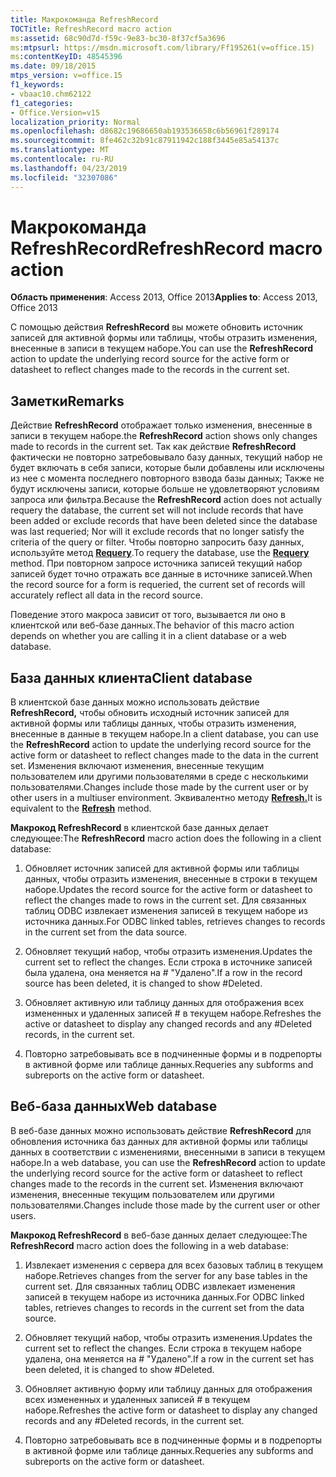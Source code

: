 ```yaml
---
title: Макрокоманда RefreshRecord
TOCTitle: RefreshRecord macro action
ms:assetid: 68c90d7d-f59c-9e83-bc30-8f37cf5a3696
ms:mtpsurl: https://msdn.microsoft.com/library/Ff195261(v=office.15)
ms:contentKeyID: 48545396
ms.date: 09/18/2015
mtps_version: v=office.15
f1_keywords:
- vbaac10.chm62122
f1_categories:
- Office.Version=v15
localization_priority: Normal
ms.openlocfilehash: d8682c19686650ab193536658c6b56961f289174
ms.sourcegitcommit: 8fe462c32b91c87911942c188f3445e85a54137c
ms.translationtype: MT
ms.contentlocale: ru-RU
ms.lasthandoff: 04/23/2019
ms.locfileid: "32307086"
---
```

# <a name="refreshrecord-macro-action"></a><span data-ttu-id="d8d5a-102">Макрокоманда RefreshRecord</span><span class="sxs-lookup"><span data-stu-id="d8d5a-102">RefreshRecord macro action</span></span>


<span data-ttu-id="d8d5a-103">**Область применения**: Access 2013, Office 2013</span><span class="sxs-lookup"><span data-stu-id="d8d5a-103">**Applies to**: Access 2013, Office 2013</span></span>

<span data-ttu-id="d8d5a-104">С помощью действия **RefreshRecord** вы можете обновить источник записей для активной формы или таблицы, чтобы отразить изменения, внесенные в записи в текущем наборе.</span><span class="sxs-lookup"><span data-stu-id="d8d5a-104">You can use the **RefreshRecord** action to update the underlying record source for the active form or datasheet to reflect changes made to the records in the current set.</span></span>

## <a name="remarks"></a><span data-ttu-id="d8d5a-105">Заметки</span><span class="sxs-lookup"><span data-stu-id="d8d5a-105">Remarks</span></span>

<span data-ttu-id="d8d5a-106">Действие **RefreshRecord** отображает только изменения, внесенные в записи в текущем наборе.</span><span class="sxs-lookup"><span data-stu-id="d8d5a-106">the **RefreshRecord** action shows only changes made to records in the current set.</span></span> <span data-ttu-id="d8d5a-107">Так как действие **RefreshRecord** фактически не повторно затребовывало базу данных, текущий набор не будет включать в себя записи, которые были добавлены или исключены из нее с момента последнего повторного взвода базы данных; Также не будут исключены записи, которые больше не удовлетворяют условиям запроса или фильтра.</span><span class="sxs-lookup"><span data-stu-id="d8d5a-107">Because the **RefreshRecord** action does not actually requery the database, the current set will not include records that have been added or exclude records that have been deleted since the database was last requeried; Nor will it exclude records that no longer satisfy the criteria of the query or filter.</span></span> <span data-ttu-id="d8d5a-108">Чтобы повторно запросить базу данных, используйте метод **[Requery](requery-macro-action.md)**.</span><span class="sxs-lookup"><span data-stu-id="d8d5a-108">To requery the database, use the **[Requery](requery-macro-action.md)** method.</span></span> <span data-ttu-id="d8d5a-109">При повторном запросе источника записей текущий набор записей будет точно отражать все данные в источнике записей.</span><span class="sxs-lookup"><span data-stu-id="d8d5a-109">When the record source for a form is requeried, the current set of records will accurately reflect all data in the record source.</span></span>

<span data-ttu-id="d8d5a-110">Поведение этого макроса зависит от того, вызывается ли оно в клиентской или веб-базе данных.</span><span class="sxs-lookup"><span data-stu-id="d8d5a-110">The behavior of this macro action depends on whether you are calling it in a client database or a web database.</span></span>

## <a name="client-database"></a><span data-ttu-id="d8d5a-111">База данных клиента</span><span class="sxs-lookup"><span data-stu-id="d8d5a-111">Client database</span></span>

<span data-ttu-id="d8d5a-112">В клиентской базе данных можно использовать действие **RefreshRecord,** чтобы обновить исходный источник записей для активной формы или таблицы данных, чтобы отразить изменения, внесенные в данные в текущем наборе.</span><span class="sxs-lookup"><span data-stu-id="d8d5a-112">In a client database, you can use the **RefreshRecord** action to update the underlying record source for the active form or datasheet to reflect changes made to the data in the current set.</span></span> <span data-ttu-id="d8d5a-113">Изменения включают изменения, внесенные текущим пользователем или другими пользователями в среде с несколькими пользователями.</span><span class="sxs-lookup"><span data-stu-id="d8d5a-113">Changes include those made by the current user or by other users in a multiuser environment.</span></span> <span data-ttu-id="d8d5a-114">Эквивалентно методу **[Refresh.](https://docs.microsoft.com/office/vba/api/Access.Form.Refresh)**</span><span class="sxs-lookup"><span data-stu-id="d8d5a-114">It is equivalent to the **[Refresh](https://docs.microsoft.com/office/vba/api/Access.Form.Refresh)** method.</span></span>

<span data-ttu-id="d8d5a-115">**Макрокод RefreshRecord** в клиентской базе данных делает следующее:</span><span class="sxs-lookup"><span data-stu-id="d8d5a-115">The **RefreshRecord** macro action does the following in a client database:</span></span>

1.  <span data-ttu-id="d8d5a-116">Обновляет источник записей для активной формы или таблицы данных, чтобы отразить изменения, внесенные в строки в текущем наборе.</span><span class="sxs-lookup"><span data-stu-id="d8d5a-116">Updates the record source for the active form or datasheet to reflect the changes made to rows in the current set.</span></span> <span data-ttu-id="d8d5a-117">Для связанных таблиц ODBC извлекает изменения записей в текущем наборе из источника данных.</span><span class="sxs-lookup"><span data-stu-id="d8d5a-117">For ODBC linked tables, retrieves changes to records in the current set from the data source.</span></span>

2.  <span data-ttu-id="d8d5a-118">Обновляет текущий набор, чтобы отразить изменения.</span><span class="sxs-lookup"><span data-stu-id="d8d5a-118">Updates the current set to reflect the changes.</span></span> <span data-ttu-id="d8d5a-119">Если строка в источнике записей была удалена, она меняется на \# "Удалено".</span><span class="sxs-lookup"><span data-stu-id="d8d5a-119">If a row in the record source has been deleted, it is changed to show \#Deleted.</span></span>

3.  <span data-ttu-id="d8d5a-120">Обновляет активную или таблицу данных для отображения всех измененных и удаленных записей \# в текущем наборе.</span><span class="sxs-lookup"><span data-stu-id="d8d5a-120">Refreshes the active or datasheet to display any changed records and any \#Deleted records, in the current set.</span></span>

4.  <span data-ttu-id="d8d5a-121">Повторно затребовывать все в подчиненные формы и в подрепорты в активной форме или таблице данных.</span><span class="sxs-lookup"><span data-stu-id="d8d5a-121">Requeries any subforms and subreports on the active form or datasheet.</span></span>

## <a name="web-database"></a><span data-ttu-id="d8d5a-122">Веб-база данных</span><span class="sxs-lookup"><span data-stu-id="d8d5a-122">Web database</span></span>

<span data-ttu-id="d8d5a-123">В веб-базе данных можно использовать действие **RefreshRecord** для обновления источника баз данных для активной формы или таблицы данных в соответствии с изменениями, внесенными в записи в текущем наборе.</span><span class="sxs-lookup"><span data-stu-id="d8d5a-123">In a web database, you can use the **RefreshRecord** action to update the underlying record source for the active form or datasheet to reflect changes made to the records in the current set.</span></span> <span data-ttu-id="d8d5a-124">Изменения включают изменения, внесенные текущим пользователем или другими пользователями.</span><span class="sxs-lookup"><span data-stu-id="d8d5a-124">Changes include those made by the current user or other users.</span></span>

<span data-ttu-id="d8d5a-125">**Макрокод RefreshRecord** в веб-базе данных делает следующее:</span><span class="sxs-lookup"><span data-stu-id="d8d5a-125">The **RefreshRecord** macro action does the following in a web database:</span></span>

1.  <span data-ttu-id="d8d5a-126">Извлекает изменения с сервера для всех базовых таблиц в текущем наборе.</span><span class="sxs-lookup"><span data-stu-id="d8d5a-126">Retrieves changes from the server for any base tables in the current set.</span></span> <span data-ttu-id="d8d5a-127">Для связанных таблиц ODBC извлекает изменения записей в текущем наборе из источника данных.</span><span class="sxs-lookup"><span data-stu-id="d8d5a-127">For ODBC linked tables, retrieves changes to records in the current set from the data source.</span></span>

2.  <span data-ttu-id="d8d5a-128">Обновляет текущий набор, чтобы отразить изменения.</span><span class="sxs-lookup"><span data-stu-id="d8d5a-128">Updates the current set to reflect the changes.</span></span> <span data-ttu-id="d8d5a-129">Если строка в текущем наборе удалена, она меняется на \# "Удалено".</span><span class="sxs-lookup"><span data-stu-id="d8d5a-129">If a row in the current set has been deleted, it is changed to show \#Deleted.</span></span>

3.  <span data-ttu-id="d8d5a-130">Обновляет активную форму или таблицу данных для отображения всех измененных и удаленных записей \# в текущем наборе.</span><span class="sxs-lookup"><span data-stu-id="d8d5a-130">Refreshes the active form or datasheet to display any changed records and any \#Deleted records, in the current set.</span></span>

4.  <span data-ttu-id="d8d5a-131">Повторно затребовывать все в подчиненные формы и в подрепорты в активной форме или таблице данных.</span><span class="sxs-lookup"><span data-stu-id="d8d5a-131">Requeries any subforms and subreports on the active form or datasheet.</span></span>

